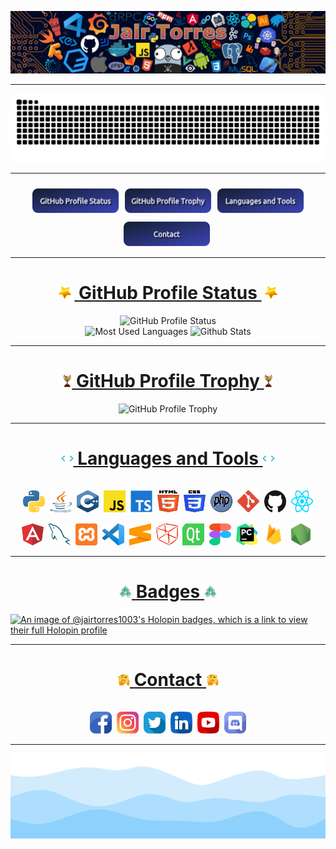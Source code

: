 ![bg][banner-JairTorres1003]

---
<!-- nav -->
<div align="center">
  <picture>
    <source media="(prefers-color-scheme: dark)" srcset="https://raw.githubusercontent.com/JairTorres1003/JairTorres1003/output/github-contribution-grid-snake-dark.svg">
    <source media="(prefers-color-scheme: light)" srcset="https://raw.githubusercontent.com/JairTorres1003/JairTorres1003/output/github-contribution-grid-snake.svg">
    <img alt="github contribution grid snake animation" src="https://raw.githubusercontent.com/JairTorres1003/JairTorres1003/output/github-contribution-grid-snake.svg">
  </picture>
</div>

---
<div align="center">
  <img src="./icon/1px-white-70.png" alt=" " height="50" width="0"/>
  <a href="#user-content-GitHub-Profile-Status"><img src="./icon/Button_github_profile_status.png" alt="Button github profile status" width="140"/></a>
  <img src="./icon/1px-white-70.png" alt=" " height="50" width="0"/>
  <a href="#user-content-GitHub-Profile-Trophy"><img src="./icon/Button_github_profile_trophy.png" alt="Button github profile trophy" width="140"/></a>
  <img src="./icon/1px-white-70.png" alt=" " height="50" width="0"/>
  <a href="#user-content-Languages-and-Tools"><img src="./icon/Button_languages_and_tools.png" alt="Button languages and tools" width="140"/></a>
  <img src="./icon/1px-white-70.png" alt=" " height="50" width="0"/>
  <a href="#user-content-Contact"><img src="./icon/Button_contact.png" alt="Button contact" width="140"/></a>
  <img src="./icon/1px-white-70.png" alt=" " height="50" width="0"/>
</div>

<hr id="GitHub-Profile-Status">

<h1 align="center">
  <a href="#user-content-GitHub-Profile-Status">
    <picture>
      <img src="./icon/star.gif" width="30" alt="star">
    </picture>
    <span>GitHub Profile Status</span>
    <picture>
      <img src="./icon/star.gif" width="30" alt="star">
    </picture>
  </a>
</h1>

<div align="center">
  <picture>
    <source media="(prefers-color-scheme: dark)" srcset="https://github-readme-streak-stats.herokuapp.com?user=JairTorres1003&theme=github-dark-blue&hide_border=true&date_format=j%20M%5B%20Y%5D">
    <source media="(prefers-color-scheme: light)" srcset="https://github-readme-streak-stats.herokuapp.com?user=JairTorres1003&date_format=j%20M%5B%20Y%5D">
    <img height="160em" src="https://github-readme-streak-stats.herokuapp.com?user=JairTorres1003&date_format=j%20M%5B%20Y%5D" alt="GitHub Profile Status"/>
  </picture>
</div>
<div align="center">
  <picture>
    <source media="(prefers-color-scheme: dark)" srcset="https://github-readme-stats-jairtorres1003.vercel.app/api/top-langs/?username=JairTorres1003&layout=compact&theme=github_dark">
    <source media="(prefers-color-scheme: light)" srcset="https://github-readme-stats-jairtorres1003.vercel.app/api/top-langs/?username=JairTorres1003&layout=compact">
    <img height="140em" src="https://github-readme-stats-jairtorres1003.vercel.app/api/top-langs/?username=JairTorres1003&layout=compact" alt="Most Used Languages"/>
  </picture>
  <picture>
    <source media="(prefers-color-scheme: dark)" srcset="https://github-readme-stats-jairtorres1003.vercel.app/api?username=JairTorres1003&show_icons=true&theme=github_dark">
    <source media="(prefers-color-scheme: light)" srcset="https://github-readme-stats-jairtorres1003.vercel.app/api?username=JairTorres1003&show_icons=true">
    <img height="140em" src="https://github-readme-stats-jairtorres1003.vercel.app/api?username=JairTorres1003&show_icons=true" alt="Github Stats"/>
  </picture>
</div>

<hr id="GitHub-Profile-Trophy">

<h1 align="center">
  <a href="#user-content-GitHub-Profile-Trophy">
    <picture>
      <img src="./icon/Trophy.gif" width="14" alt="Trophy">
    </picture>
    <span>GitHub Profile Trophy</span>
    <picture>
      <img src="./icon/Trophy.gif" width="14" alt="Trophy">
    </picture>
  </a>
</h1>

<div align="center">
  <picture>
    <source media="(prefers-color-scheme: dark)" srcset="https://github-profile-trophy.vercel.app/?username=JairTorres1003&no-frame=true&theme=onestar&margin-w=7&margin-h=5&column=3">
    <source media="(prefers-color-scheme: light)" srcset="https://github-profile-trophy.vercel.app/?username=JairTorres1003&no-frame=true&margin-w=7&margin-h=5&column=3">
    <img alt="GitHub Profile Trophy" src="https://github-profile-trophy.vercel.app/?username=JairTorres1003&no-frame=true&margin-w=7&margin-h=5&column=3">
  </picture>
</div>

<hr id="Languages-and-Tools">

<h1 align="center">
  <a href="#user-content-Languages-and-Tools">
    <picture>
      <img src="./icon/code.gif" width="20" alt="symbol </>">
    </picture>
    <span>Languages and Tools</span>
    <picture>
      <img src="./icon/code.gif" width="20" alt="symbol </>">
    </picture>
  </a>
</h1>

<div align="center">
  <img src="./icon/1px-white-70.png" alt=" " height="50" width="0"/>
  <code><img src="./icon/python.svg" alt="python" height="35" width="35"/></code>
  <img src="./icon/1px-white-70.png" alt=" " height="50" width="0"/>
  <code><img src="./icon/java.svg" alt="java" height="35" width="35"/></code>
  <img src="./icon/1px-white-70.png" alt=" " height="50" width="0"/>
  <code><img src="./icon/c-plusplus.svg" alt="c++" height="35" width="35"/></code>
  <img src="./icon/1px-white-70.png" alt=" " height="50" width="0"/>
  <code><img src="./icon/javascript.svg" alt="javascript" height="35" width="35"/></code>
  <img src="./icon/1px-white-70.png" alt=" " height="50" width="0"/>
  <code><img src="./icon/Typescript.svg" alt="Typescript" height="35" width="35"/></code>
  <img src="./icon/1px-white-70.png" alt=" " height="50" width="0"/>
  <code><img src="./icon/html-5.svg" alt="html5" height="35" width="35"/></code>
  <img src="./icon/1px-white-70.png" alt=" " height="50" width="0"/>
  <code><img src="./icon/css-3.svg" alt="css3" height="35" width="35"/></code>
  <img src="./icon/1px-white-70.png" alt=" " height="50" width="0"/>
  <code><img src="./icon/php.svg" alt="php" height="35" width="35"/></code>
  <img src="./icon/1px-white-70.png" alt=" " height="50" width="0"/>
  <code><img src="./icon/git-icon.svg" alt="git" height="35" width="35"/></code>
  <img src="./icon/1px-white-70.png" alt=" " height="50" width="0"/>
  <code><img src="./icon/github-icon.svg" alt="github" height="35" width="35"/></code>
  <img src="./icon/1px-white-70.png" alt=" " height="50" width="0"/>
  <code><img src="./icon/react.svg" alt="react" height="35" width="35"/></code>
  <img src="./icon/1px-white-70.png" alt=" " height="50" width="0"/>
  <code><img src="./icon/angular-icon.svg" alt="angular" height="35" width="35"/></code>
  <img src="./icon/1px-white-70.png" alt=" " height="50" width="0"/>
  <code><img src="./icon/mysql.svg" alt="mysql" height="35" width="35"/></code>
  <img src="./icon/1px-white-70.png" alt=" " height="50" width="0"/>
  <code><img src="./icon/xampp.svg" alt="xampp" height="35" width="35"/></code>
  <img src="./icon/1px-white-70.png" alt=" " height="50" width="0"/>
  <code><img src="./icon/visual-studio-code.svg" alt="visual studio code." height="35" width="35"/></code>
  <img src="./icon/1px-white-70.png" alt=" " height="50" width="0"/>
  <code><img src="./icon/sublime-text.svg" alt="sublime text" height="35" width="35"/></code>
  <img src="./icon/1px-white-70.png" alt=" " height="50" width="0"/>
  <code><img src="./icon/netbeans.svg" alt="netbeans" height="35" width="35"/></code>
  <img src="./icon/1px-white-70.png" alt=" " height="50" width="0"/>
  <code><img src="./icon/qt.svg" alt="qt" height="35" width="35"/></code>
  <img src="./icon/1px-white-70.png" alt=" " height="50" width="0"/>
  <code><img src="./icon/figma.svg" alt="figma" height="35" width="35"/></code>
  <img src="./icon/1px-white-70.png" alt=" " height="50" width="0"/>
  <code><img src="./icon/pycharm.svg" alt="pycharm" height="35" width="35"/></code>
  <img src="./icon/1px-white-70.png" alt=" " height="50" width="0"/>
  <code><img src="./icon/firebase.png" alt="firebase" height="35" width="35"/></code>
  <img src="./icon/1px-white-70.png" alt=" " height="50" width="0"/>
  <code><img src="./icon/node.png" alt="Node Js" height="35" width="35"/></code>
  <img src="./icon/1px-white-70.png" alt=" " height="50" width="0"/>
</div>

<hr id="Badges">

<h1 align="center">
  <a href="#user-content-Badges">
    <picture>
      <img src="./icon/badges.gif" width="20" alt="Contact">
    </picture>
    <span>Badges</span>
    <picture>
      <img src="./icon/badges.gif" width="20" alt="Contact">
    </picture>
  </a>
</h1>

[![An image of @jairtorres1003's Holopin badges, which is a link to view their full Holopin profile](https://holopin.me/jairtorres1003)](https://holopin.io/@jairtorres1003)

<hr id="Contact">

<h1 align="center">
  <a href="#user-content-Contact">
    <picture>
      <img src="./icon/contact.gif" width="20" alt="Contact">
    </picture>
    <span>Contact</span>
    <picture>
      <img src="./icon/contact.gif" width="20" alt="Contact">
    </picture>
  </a>
</h1>

<div align="center">
  <img src="./icon/1px-white-70.png" alt=" " height="50" width="0"/>
  <a href="https://www.facebook.com/Jair.Torres1003"><img src="./icon/facebook.png" alt="facebook" height="35" width="35"/></a>
  <img src="./icon/1px-white-70.png" alt=" " height="50" width="0"/>
  <a href="https://www.instagram.com/torres__jair/"><img src="./icon/instagram.png" alt="instagram" height="35" width="35"/></a>
  <img src="./icon/1px-white-70.png" alt=" " height="50" width="0"/>
  <a href="https://twitter.com/jatc_torres" target="_blank"><img src="./icon/twitter.png" alt="twitter" height="35" width="35"/></a>
  <img src="./icon/1px-white-70.png" alt=" " height="50" width="0"/>
  <a href="https://bit.ly/3RnMkx9"><img src="./icon/linkedin.png" alt="linkedin" height="35" width="35"/></a>
  <img src="./icon/1px-white-70.png" alt=" " height="50" width="0"/>
  <a href="https://www.youtube.com/channel/UCVm1bTBc84rnFxMQcUbVg5w"><img src="./icon/youtube.png" alt="youtube" height="35" width="35"/></a>
  <img src="./icon/1px-white-70.png" alt=" " height="50" width="0"/>
  <a href="https://discord.com/users/Jair_Torres#1719"><img src="./icon/discord.png" alt="discord" height="35" width="35"/></a>
  <img src="./icon/1px-white-70.png" alt=" " height="50" width="0"/>
</div>

--- 
![bg][footer-JairTorres1003]


<!-- variables banner and footer-->
<!--
[banner-JairTorres1003Dog]: ./JairTorres1003Dog.jpg
[banner-JairTorres1003Tec]: ./code-jairTorres.jpg
-->
[banner-JairTorres1003]: ./icon/banner.jpg
[footer-JairTorres1003]: ./icon/wave_animation.svg

<!-- REFERENCES --
https://github.com/Platane/snk
https://github-readme-streak-stats.herokuapp.com/demo/
https://github.com/anuraghazra/github-readme-stats
https://github.com/ryo-ma/github-profile-trophy
-->
  
<!-- Copyright © 2022 Jair Torres. -->
